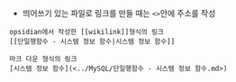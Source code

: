 - 띄어쓰기 있는 파일로 링크를 만들 때는 `<>`안에 주소를 작성
```
opsidian에서 작성한 [[wikilink]]형식의 링크
[[단일행함수 - 시스템 정보 함수|시스템 정보 함수]]

마크 다운 형식의 링크
[시스템 정보 함수](<../MySQL/단일행함수 - 시스템 정보 함수.md>)
```